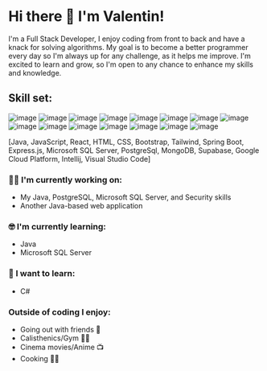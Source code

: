 
# Hi there 👋 I'm Valentin!

I'm a Full Stack Developer, I enjoy coding from front to back and have a knack for solving algorithms. My goal is to become a better programmer every day so I'm always up for any challenge, as it helps me improve. I'm excited to learn and grow, so I'm open to any chance to enhance my skills and knowledge.

## Skill set:

![image](https://github.com/Valentin1289/Valentin1289/assets/92501875/92ee21c0-f859-494c-b217-7d72d4ed5036)
![image](https://github.com/Valentin1289/Valentin1289/assets/92501875/30c3dfc7-f1d7-4907-8132-328a73198898)
![image](https://github.com/Valentin1289/Valentin1289/assets/92501875/ccd46e8b-d5b9-49cd-b3d3-3b43da6f45e3)
![image](https://github.com/Valentin1289/Valentin1289/assets/92501875/08174154-0774-4e4c-a671-a0ac149a4ebd)
![image](https://github.com/Valentin1289/Valentin1289/assets/92501875/2525924b-a18f-4c57-92e0-d03155e4d918)
![image](https://github.com/Valentin1289/Valentin1289/assets/92501875/9a48697f-efa7-451a-984f-24c69164ece2)
![image](https://github.com/Valentin1289/Valentin1289/assets/92501875/d4d03628-9d63-4f56-97e1-b402900dcaf0)
![image](https://github.com/Valentin1289/Valentin1289/assets/92501875/104d3e2d-fd3e-4ad1-83ff-33cd017b3e5d)
![image](https://github.com/Valentin1289/Valentin1289/assets/92501875/a9b27777-7134-43f9-a28a-de6b2de66cc5)
![image](https://github.com/Valentin1289/Valentin1289/assets/92501875/e30ce854-98e5-4255-9e7b-f62e38d45781)
![image](https://github.com/Valentin1289/Valentin1289/assets/92501875/4dde4da8-b123-438f-af93-d6ea89567c56)
![image](https://github.com/Valentin1289/Valentin1289/assets/92501875/2b23d361-08c4-40e1-8752-7b94a454e12f)
![image](https://github.com/Valentin1289/Valentin1289/assets/92501875/8b507099-3f36-43a5-8e82-e8aafb5d308e)
![image](https://github.com/Valentin1289/Valentin1289/assets/92501875/60d33b7b-9dec-471e-8aaa-5f3c8833e412)
![image](https://github.com/Valentin1289/Valentin1289/assets/92501875/fa202b15-769c-4c10-9767-716a35ae6bd8)

[Java, JavaScript, React, HTML, CSS, Bootstrap, Tailwind, Spring Boot, Express.js, Microsoft SQL Server, PostgreSql, MongoDB, Supabase, Google Cloud Platform, Intellij, Visual Studio Code]

### :technologist: I'm currently working on:

- My Java, PostgreSQL, Microsoft SQL Server, and Security skills
- Another Java-based web application

### :nerd_face: I'm currently learning:

- Java
- Microsoft SQL Server

### :thinking: I want to learn:

- C#

### Outside of coding I enjoy:

- Going out with friends 🎉
- Calisthenics/Gym 🏋️‍♂️
- Cinema movies/Anime 📺
- Cooking 👨‍🍳
